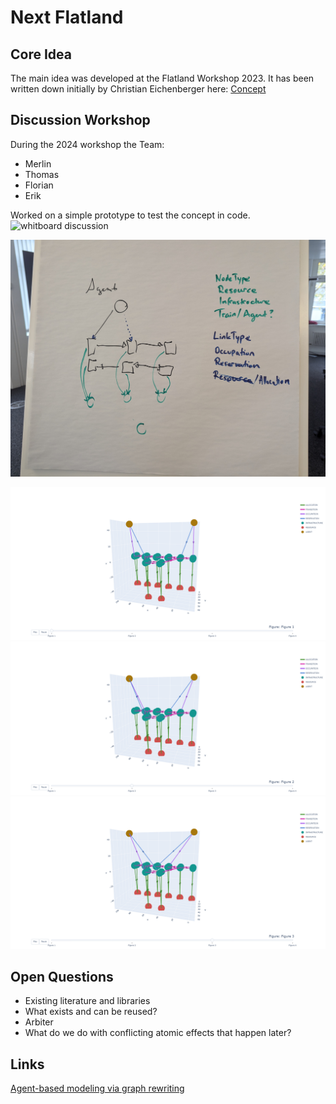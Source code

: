 # Next Flatland

## Core Idea
The main idea was developed at the Flatland Workshop 2023. It has been written down initially by Christian Eichenberger here: [Concept](../documentation/core_concept.md)

## Discussion Workshop
During the 2024 workshop the Team:
- Merlin
- Thomas
- Florian
- Erik

Worked on a simple prototype to test the concept in code.
![whitboard discussion](img/whiteboard_discussion.jpg)


![graph structure](img/graph_structure.jpg)

![demo_initial](img/demo0.png)
![demo_after](img/demo1.png)
![demo_final](img/demo2.png)

## Open Questions
- Existing literature and libraries
 - What exists and can be reused?
- Arbiter
 - What do we do with conflicting atomic effects that happen later?

## Links

[Agent-based modeling via graph rewriting](https://blog.algebraicjulia.org/post/2023/07/graphical-schedule/)

